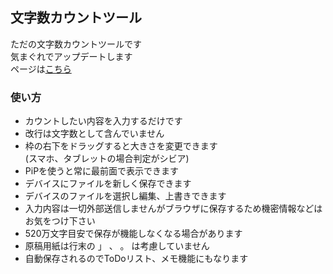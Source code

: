 ## 文字数カウントツール
ただの文字数カウントツールです  
気まぐれでアップデートします  
ページは[こちら](https://jimajimax.github.io/text-counter/)  
### 使い方
- カウントしたい内容を入力するだけです
- 改行は文字数として含んでいません
- 枠の右下をドラッグすると大きさを変更できます  
(スマホ、タブレットの場合判定がシビア)
- PiPを使うと常に最前面で表示できます
- デバイスにファイルを新しく保存できます
- デバイスのファイルを選択し編集、上書きできます
- 入力内容は一切外部送信しませんがブラウザに保存するため機密情報などはお気をつけ下さい
- 520万文字目安で保存が機能しなくなる場合があります
- 原稿用紙は行末の 」 、 。 は考慮していません
- 自動保存されるのでToDoリスト、メモ機能にもなります
